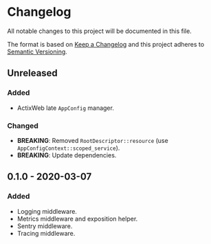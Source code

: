 # Changelog
All notable changes to this project will be documented in this file.

The format is based on [Keep a Changelog](http://keepachangelog.com/en/1.0.0/)
and this project adheres to [Semantic Versioning](http://semver.org/spec/v2.0.0.html).

## Unreleased
### Added
- ActixWeb late `AppConfig` manager.

### Changed
- **BREAKING**: Removed `RootDescriptor::resource` (use `AppConfigContext::scoped_service`).
- **BREAKING**: Update dependencies.

## 0.1.0 - 2020-03-07
### Added
- Logging middleware.
- Metrics middleware and exposition helper.
- Sentry middleware.
- Tracing middleware.
